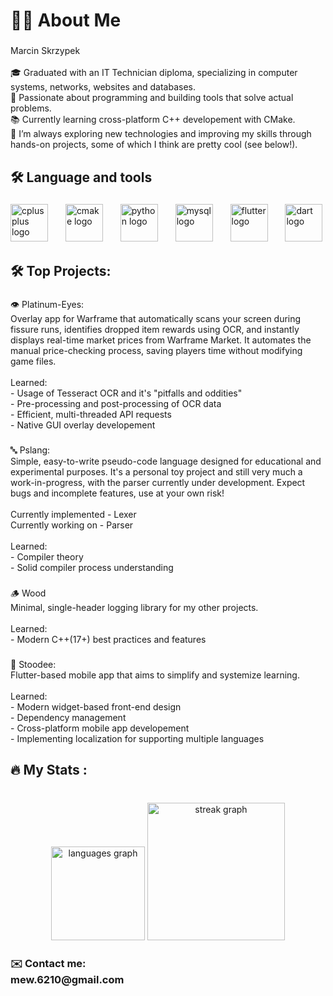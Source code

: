 <h1 align="left">👩‍💻  About Me</h1>

###

<p align="left">Marcin Skrzypek<br><br>🎓 Graduated with an IT Technician diploma, specializing in computer systems, networks, websites and databases.<br>🔧 Passionate about programming and building tools that solve actual problems.<br>📚 Currently learning cross-platform C++ developement with CMake.<br>🚀 I’m always exploring new technologies and improving my skills through hands-on projects, some of which I think are pretty cool (see below!).</p>

###

<h2 align="left">🛠 Language and tools</h2>

###

<div align="left">
  <img src="https://cdn.jsdelivr.net/gh/devicons/devicon/icons/cplusplus/cplusplus-original.svg" height="60" alt="cplusplus logo"  />
  <img width="20" />
  <img src="https://cdn.jsdelivr.net/gh/devicons/devicon/icons/cmake/cmake-original.svg" height="60" alt="cmake logo"  />
  <img width="20" />
  <img src="https://cdn.jsdelivr.net/gh/devicons/devicon/icons/python/python-original.svg" height="60" alt="python logo"  />
  <img width="20" />
  <img src="https://cdn.jsdelivr.net/gh/devicons/devicon/icons/mysql/mysql-original.svg" height="60" alt="mysql logo"  />
  <img width="20" />
  <img src="https://cdn.jsdelivr.net/gh/devicons/devicon/icons/flutter/flutter-original.svg" height="60" alt="flutter logo"  />
  <img width="20" />
  <img src="https://cdn.jsdelivr.net/gh/devicons/devicon/icons/dart/dart-original.svg" height="60" alt="dart logo"  />
</div>

###

<h2 align="left">🛠️ Top Projects:</h2>

###

<p align="left">👁️ Platinum-Eyes:<br>Overlay app for Warframe that automatically scans your screen during fissure runs, identifies dropped item rewards using OCR, and instantly displays real-time market prices from Warframe Market. It automates the manual price-checking process, saving players time without modifying game files.<br><br>Learned:<br>- Usage of Tesseract OCR and it's "pitfalls and oddities"<br>- Pre-processing and post-processing of OCR data<br>- Efficient, multi-threaded API requests<br>- Native GUI overlay developement</p>

###

<p align="left">🔤 Pslang:<br>Simple, easy-to-write pseudo-code language designed for educational and experimental purposes. It's a personal toy project and still very much a work-in-progress, with the parser currently under development. Expect bugs and incomplete features, use at your own risk!<br><br>Currently implemented - Lexer<br>Currently working on - Parser<br><br>Learned:<br>- Compiler theory<br>- Solid compiler process understanding</p>

###

<p align="left">🪵 Wood<br>Minimal, single-header logging library for my other projects.<br><br>Learned:<br>- Modern C++(17+) best practices and features</p>

###

<p align="left">📘 Stoodee:<br>Flutter-based mobile app that aims to simplify and systemize learning.<br><br>Learned:<br>- Modern widget-based front-end design<br>- Dependency management<br>- Cross-platform mobile app developement<br>- Implementing localization for supporting multiple languages</p>

###

<h2 align="left">🔥   My Stats :</h2>

###

<br clear="both">

<div align="center">
  <img src="https://github-readme-stats.vercel.app/api/top-langs?username=mew6210&locale=en&hide_title=false&layout=compact&card_width=320&langs_count=5&theme=dracula&hide_border=false&order=2" height="150" alt="languages graph"  />
  <img src="https://streak-stats.demolab.com?user=mew6210&locale=en&mode=daily&theme=dracula&hide_border=false&border_radius=5&order=3" height="220" alt="streak graph"  />
</div>

###

<h3 align="left">✉️ Contact me:<br>mew.6210@gmail.com</h3>

###
